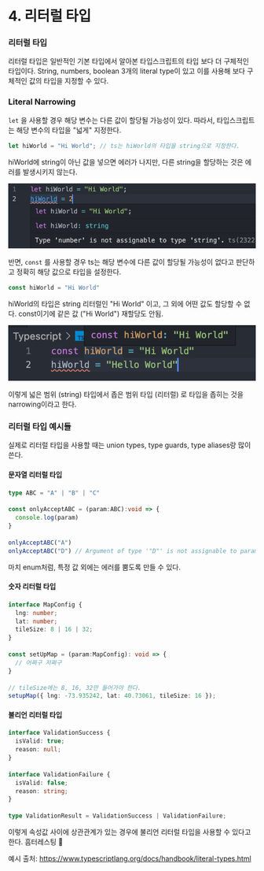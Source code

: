 # 4. 리터럴 타입

### 리터럴 타입

리터럴 타입은 일반적인 기본 타입에서 알아본 타입스크립트의 타입 보다 더 구체적인 타입이다. String, numbers, boolean 3개의 literal type이 있고 이를 사용해 보다 구체적인 값의 타입을 지정할 수 있다.

### Literal Narrowing

`let` 을 사용할 경우 해당 변수는 다른 값이 할당될 가능성이 있다. 따라서, 타입스크립트는 해당 변수의 타입을 "넓게" 지정한다. 

```typescript
let hiWorld = "Hi World"; // ts는 hiWorld의 타입을 string으로 지정한다.
```

hiWorld에 string이 아닌 값을 넣으면 에러가 나지만, 다른 string을 할당하는 것은 에러를 발생시키지 않는다.

![image-20210127205048200](4-literal-types.assets/image-20210127205048200.png)

반면, `const` 를 사용할 경우 ts는 해당 변수에 다른 값이 할당될 가능성이 없다고 판단하고 정확히 해당 값으로 타입을 설정한다.

```typescript
const hiWorld = "Hi World"
```

hiWorld의 타입은 string 리터럴인 "Hi World" 이고, 그 외에 어떤 값도 할당할 수 없다. const이기에 같은 값 ("Hi World") 재할당도 안됨.

![image-20210127205343770](4-literal-types.assets/image-20210127205343770.png)

이렇게 넓은 범위 (string) 타입에서 좁은 범위 타입 (리터럴) 로 타입을 좁히는 것을 narrowing이라고 한다.

### 리터럴 타입 예시들

실제로 리터럴 타입을 사용할 때는 union types, type guards, type aliases랑 많이 쓴다.

#### 문자열 리터럴 타입

```typescript
type ABC = "A" | "B" | "C"

const onlyAcceptABC = (param:ABC):void => {
  console.log(param)
}

onlyAcceptABC("A")
onlyAcceptABC("D") // Argument of type '"D"' is not assignable to parameter of type 'ABC'.
```

마치 enum처럼, 특정 값 외에는 에러를 뿜도록 만들 수 있다.

#### 숫자 리터럴 타입

```typescript
interface MapConfig {
  lng: number;
  lat: number;
  tileSize: 8 | 16 | 32;
}

const setUpMap = (param:MapConfig): void => {
  // 어쩌구 저쩌구
}

// tileSize에는 8, 16, 32만 들어가야 한다.
setupMap({ lng: -73.935242, lat: 40.73061, tileSize: 16 });
```

#### 불리언 리터럴 타입

```typescript
interface ValidationSuccess {
  isValid: true;
  reason: null;
}

interface ValidationFailure {
  isValid: false;
  reason: string;
}

type ValidationResult = ValidationSuccess | ValidationFailure;
```

이렇게 속성값 사이에 상관관계가 있는 경우에 불리언 리터럴 타입을 사용할 수 있다고 한다. 흠터레스팅  :thinking:

예시 출처: https://www.typescriptlang.org/docs/handbook/literal-types.html